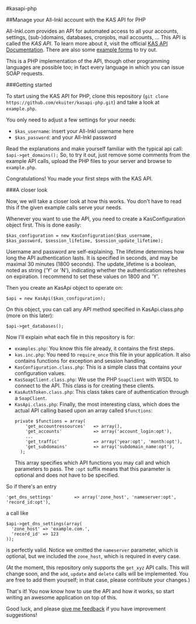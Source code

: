 #kasapi-php

##Manage your All-Inkl account with the KAS API for PHP

All-Inkl.com provides an API for automated access to all your accounts, settings, (sub-)domains, databases, cronjobs, mail accounts, ...
This API is called the *KAS API*. To learn more about it, visit the official [KAS API Documentation](http://kasapi.kasserver.com/dokumentation/phpdoc/).
There are also some [example forms](http://kasapi.kasserver.com/dokumentation/?open=beispiele) to try out.

This is a PHP implementation of the API, though other programming languages are possible too; in fact every language in which you can issue SOAP requests.

###Getting started

To start using the KAS API for PHP, clone this repository (`git clone https://github.com/ekuiter/kasapi-php.git`) and take a look at `example.php`.

You only need to adjust a few settings for your needs:
- `$kas_username`: insert your All-Inkl username here
- `$kas_password`: and your All-Inkl password

Read the explanations and make yourself familiar with the typical api call: `$api->get_domains();`
So, to try it out, just remove some comments from the example API calls, upload the PHP files to your server and browse to `example.php`.

Congratulations! You made your first steps with the KAS API.

###A closer look

Now, we will take a closer look at how this works. You don't have to read this if the given example calls serve your needs.

Whenever you want to use the API, you need to create a KasConfiguration object first. This is done easily:
```
$kas_configuration = new KasConfiguration($kas_username, $kas_password, $session_lifetime, $session_update_lifetime);
```
Username and password are self-explaining. The lifetime determines how long the API authentication lasts. It is specified in seconds, and may be maximal 30 minutes (1800 seconds). The update_lifetime is a boolean, noted as string ('Y' or 'N'), indicating whether the authentication refreshes on expiration. I recommend to set these values on 1800 and 'Y'.

Then you create an KasApi object to operate on:
```
$api = new KasApi($kas_configuration);
```
On this object, you can call any API method specified in KasApi.class.php (more on this later):
```
$api->get_databases();
```
Now I'll explain what each file in this repository is for:
- `examples.php`: You know this file already, it contains the first steps.
- `kas.inc.php`: You need to `require_once` this file in your application. It also contains functions for exception and session handling.
- `KasConfiguration.class.php`: This is a simple class that contains your configuration values.
- `KasSoapClient.class.php`: We use the PHP `SoapClient` with WSDL to connect to the API. This class is for creating these clients.
- `KasAuthToken.class.php`: This class takes care of authentication through a `SoapClient`.
- `KasApi.class.php`: Finally, the most interesting class, which does the actual API calling based upon an array called `$functions`:
  ```
  private $functions = array(
      'get_accountressources'   => array(),
      'get_accounts'            => array('account_login:opt'),
      ...
      'get_traffic'             => array('year:opt', 'month:opt'),
      'get_subdomains'          => array('subdomain_name:opt'),
    );
  ```
  This array specifies which API functions you may call and which parameters to pass. The `:opt` suffix means that this parameter is optional and does not have to be specified.

So if there's an entry

`'get_dns_settings'        => array('zone_host', 'nameserver:opt', 'record_id:opt'),`

a call like
```
$api->get_dns_settings(array(
  'zone_host' => 'example.com.',
  'record_id' => 123
));
```
is perfectly valid. Notice we omitted the `nameserver` parameter, which is optional, but we included the `zone_host`, which is required in every case.

(At the moment, this repository only supports the `get_xyz` API calls. This will change soon, and the `add`, `update` and `delete` calls will be implemented. You are free to add them yourself; in that case, please contribute your changes.)

That's it! You now know how to use the API and how it works, so start writing an awesome application on top of this.

Good luck, and please [give me feedback](mailto:info@elias-kuiter.de) if you have improvement suggestions!